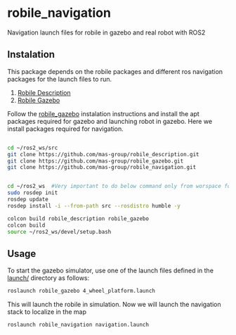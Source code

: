 # robile_navigation
Navigation launch files for robile in gazebo and real robot with ROS2

## Instalation

This package depends on the robile packages and different ros navigation packages for the launch files to run.

1. [Robile Description](https://github.com/mas-group/robile_description/tree/ros2_humble)
2. [Robile Gazebo](https://github.com/mas-group/robile_gazebo/tree/ros2_humble)

Follow the [robile_gazebo](https://github.com/mas-group/robile_gazebo/tree/ros2_humble) instalation instructions and install the apt packages required for gazebo and launching robot in gazebo.
Here we install packages required for navigation.
~~~ sh

cd ~/ros2_ws/src
git clone https://github.com/mas-group/robile_description.git
git clone https://github.com/mas-group/robile_gazebo.git
git clone https://github.com/mas-group/robile_navigation.git


cd ~/ros2_ws  #Very important to do below command only from worspace folder and always
sudo rosdep init
rosdep update
rosdep install -i --from-path src --rosdistro humble -y

colcon build robile_description robile_gazebo
colcon build
source ~/ros2_ws/devel/setup.bash
~~~

## Usage

To start the gazebo simulator, use one of the launch files defined in the [launch/](launch/) directory as follows:

~~~ sh
roslaunch robile_gazebo 4_wheel_platform.launch 
~~~

This will launch the robile in simulation. Now we will launch the navigation stack to localize in the map

~~~ sh
roslaunch robile_navigation navigation.launch
~~~

